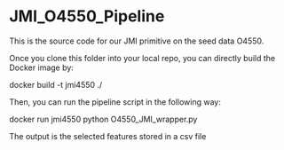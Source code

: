 # JMI_O4550_Pipeline

This is the source code for our JMI primitive on the seed data O4550.

Once you clone this folder into your local repo, you can directly build the Docker image by:

docker build -t jmi4550 ./

Then, you can run the pipeline script in the following way:

docker run jmi4550 python O4550_JMI_wrapper.py

The output is the selected features stored in a csv file
